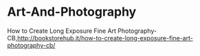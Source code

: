 Art-And-Photography
===================

How to Create Long Exposure Fine Art Photography-CB,http://bookstorehub.it/how-to-create-long-exposure-fine-art-photography-cb/
